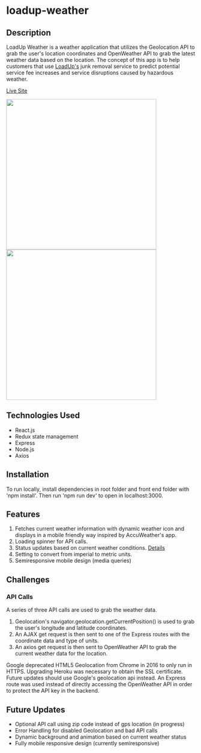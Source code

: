 # loadup-weather
## Description
LoadUp Weather is a weather application that utilizes the Geolocation API to grab the user's location coordinates and OpenWeather API to grab the latest weather data based on the location. The concept of this app is to help customers that use [LoadUp's](http://goloadup.com) junk removal service to predict potential service fee increases and service disruptions caused by hazardous weather.

[Live Site](https://loadup-weather.herokuapp.com)

<img src="https://user-images.githubusercontent.com/55899911/80827165-7b295500-8bb1-11ea-902e-c659784b9c36.png" height="400"><img src="https://user-images.githubusercontent.com/55899911/80827178-7f557280-8bb1-11ea-9780-6f662b950979.png" height="400">
## Technologies Used
* React.js
* Redux state management
* Express
* Node.js
* Axios

## Installation
To run locally, install dependencies in root folder and front end folder with 'npm install'. Then run 'npm run dev' to open in localhost:3000.

## Features
1. Fetches current weather information with dynamic weather icon and displays in a mobile friendly way inspired by AccuWeather's app.
2. Loading spinner for API calls.
3. Status updates based on current weather conditions. [Details](https://openweathermap.org/weather-conditions)
4. Setting to convert from imperial to metric units.
5. Semiresponsive mobile design (media queries)

## Challenges
### API Calls
A series of three API calls are used to grab the weather data. 
1. Geolocation's navigator.geolocation.getCurrentPosition() is used to grab the user's longitude and latitude coordinates. 
2. An AJAX get request is then sent to one of the Express routes with the coordinate data and type of units.
3. An axios get request is then sent to OpenWeather API to grab the current weather data for the location.

Google deprecated HTML5 Geolocation from Chrome in 2016 to only run in HTTPS. Upgrading Heroku was necessary to obtain the SSL certificate. Future updates should use Google's geolocation api instead. An Express route was used instead of directly accessing the OpenWeather API in order to protect the API key in the backend.

## Future Updates
* Optional API call using zip code instead of gps location (in progress)
* Error Handling for disabled Geolocation and bad API calls
* Dynamic background and animation based on current weather status
* Fully mobile responsive design (currently semiresponsive)
